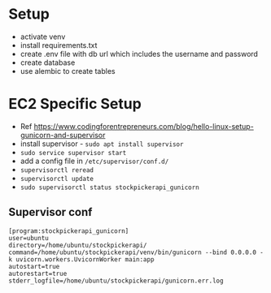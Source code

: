 # Setup
- activate venv
- install requirements.txt
- create .env file with db url which includes the username and password
- create database
- use alembic to create tables


# EC2 Specific Setup
- Ref https://www.codingforentrepreneurs.com/blog/hello-linux-setup-gunicorn-and-supervisor
- install supervisor - `sudo apt install supervisor`
- `sudo service supervisor start`
- add a config file in `/etc/supervisor/conf.d/`
- `supervisorctl reread`
- `supervisorctl update`
- `sudo supervisorctl status stockpickerapi_gunicorn`

## Supervisor conf
```angular2html
[program:stockpickerapi_gunicorn]
user=ubuntu
directory=/home/ubuntu/stockpickerapi/
command=/home/ubuntu/stockpickerapi/venv/bin/gunicorn --bind 0.0.0.0 -k uvicorn.workers.UvicornWorker main:app
autostart=true
autorestart=true
stderr_logfile=/home/ubuntu/stockpickerapi/gunicorn.err.log
```


